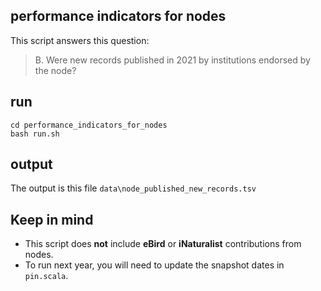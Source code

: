 ## performance indicators for nodes

This script answers this question:

> B. Were new records published in 2021 by institutions endorsed by the node?


##  run 

```
cd performance_indicators_for_nodes
bash run.sh
```

## output

The output is this file `data\node_published_new_records.tsv`


## Keep in mind

* This script does **not** include **eBird** or **iNaturalist** contributions from nodes. 
* To run next year, you will need to update the snapshot dates in `pin.scala`.

